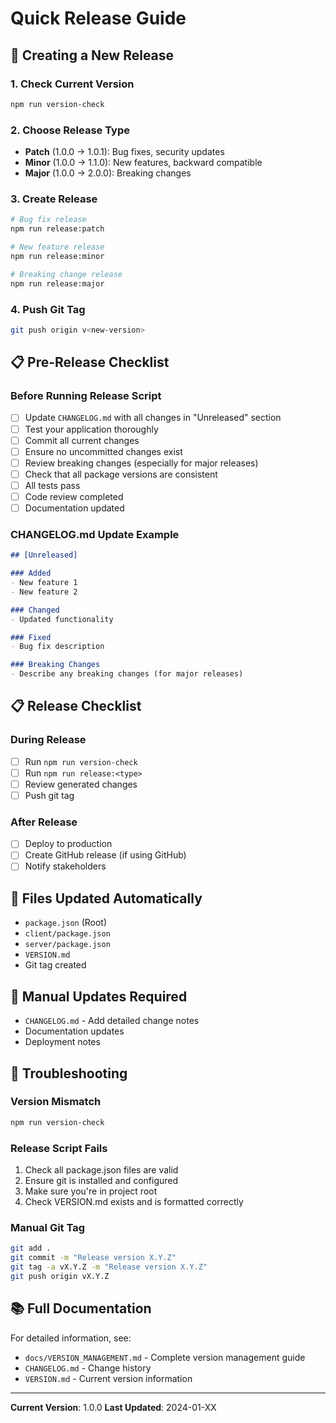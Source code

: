 # Quick Release Guide

## 🚀 Creating a New Release

### 1. Check Current Version
```bash
npm run version-check
```

### 2. Choose Release Type
- **Patch** (1.0.0 → 1.0.1): Bug fixes, security updates
- **Minor** (1.0.0 → 1.1.0): New features, backward compatible
- **Major** (1.0.0 → 2.0.0): Breaking changes

### 3. Create Release
```bash
# Bug fix release
npm run release:patch

# New feature release
npm run release:minor

# Breaking change release
npm run release:major
```

### 4. Push Git Tag
```bash
git push origin v<new-version>
```

## 📋 Pre-Release Checklist

### Before Running Release Script
- [ ] Update `CHANGELOG.md` with all changes in "Unreleased" section
- [ ] Test your application thoroughly
- [ ] Commit all current changes
- [ ] Ensure no uncommitted changes exist
- [ ] Review breaking changes (especially for major releases)
- [ ] Check that all package versions are consistent
- [ ] All tests pass
- [ ] Code review completed
- [ ] Documentation updated

### CHANGELOG.md Update Example
```markdown
## [Unreleased]

### Added
- New feature 1
- New feature 2

### Changed
- Updated functionality

### Fixed
- Bug fix description

### Breaking Changes
- Describe any breaking changes (for major releases)
```

## 📋 Release Checklist

### During Release
- [ ] Run `npm run version-check`
- [ ] Run `npm run release:<type>`
- [ ] Review generated changes
- [ ] Push git tag

### After Release
- [ ] Deploy to production
- [ ] Create GitHub release (if using GitHub)
- [ ] Notify stakeholders

## 📁 Files Updated Automatically

- `package.json` (Root)
- `client/package.json`
- `server/package.json`
- `VERSION.md`
- Git tag created

## 📝 Manual Updates Required

- `CHANGELOG.md` - Add detailed change notes
- Documentation updates
- Deployment notes

## 🔧 Troubleshooting

### Version Mismatch
```bash
npm run version-check
```

### Release Script Fails
1. Check all package.json files are valid
2. Ensure git is installed and configured
3. Make sure you're in project root
4. Check VERSION.md exists and is formatted correctly

### Manual Git Tag
```bash
git add .
git commit -m "Release version X.Y.Z"
git tag -a vX.Y.Z -m "Release version X.Y.Z"
git push origin vX.Y.Z
```

## 📚 Full Documentation

For detailed information, see:
- `docs/VERSION_MANAGEMENT.md` - Complete version management guide
- `CHANGELOG.md` - Change history
- `VERSION.md` - Current version information

---

**Current Version**: 1.0.0
**Last Updated**: 2024-01-XX 
